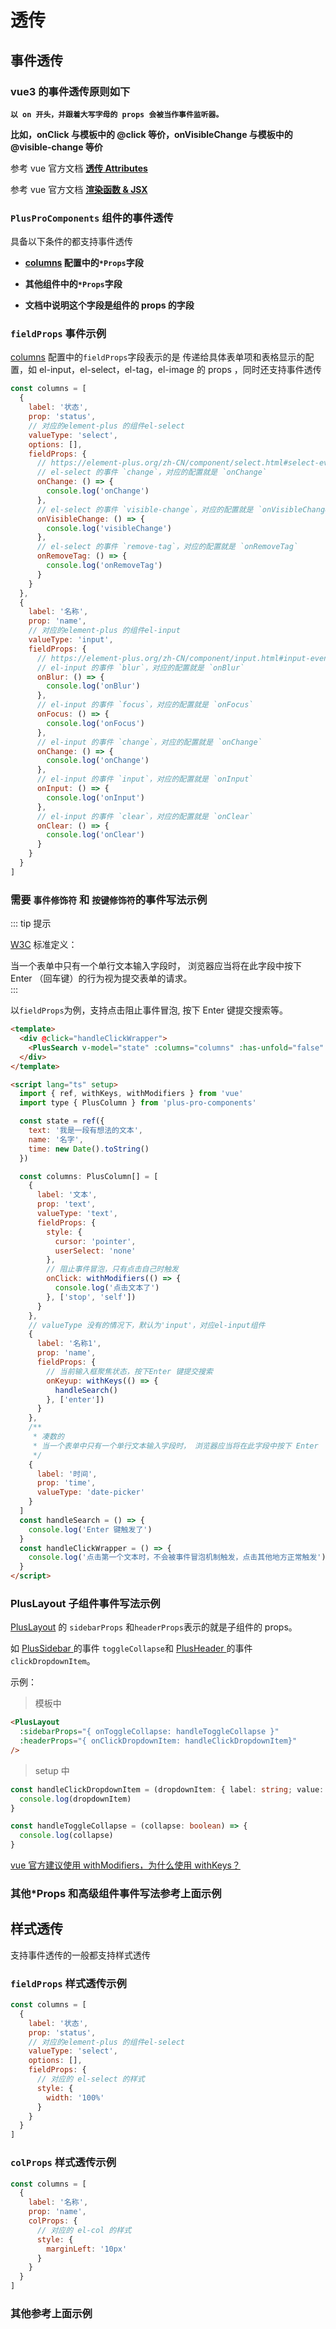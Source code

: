 # 透传

## 事件透传

### vue3 的事件透传原则如下

**`以 on 开头，并跟着大写字母的 props 会被当作事件监听器。`**

**比如，onClick 与模板中的 @click 等价，onVisibleChange 与模板中的 @visible-change 等价**

参考 vue 官方文档 **[透传 Attributes](https://cn.vuejs.org/guide/components/attrs.html)**

参考 vue 官方文档 **[渲染函数 & JSX](https://cn.vuejs.org/guide/extras/render-function.html)**

### `PlusProComponents` 组件的事件透传

具备以下条件的都支持事件透传

- **[columns](/components/config.html) 配置中的`*Props`字段**

- **其他组件中的`*Props`字段**

- **文档中说明这个字段是组件的 props 的字段**

### `fieldProps` 事件示例

[columns](/components/config.html) 配置中的`fieldProps`字段表示的是 传递给具体表单项和表格显示的配置，如 el-input，el-select，el-tag，el-image 的 props ，同时还支持事件透传

```js
const columns = [
  {
    label: '状态',
    prop: 'status',
    // 对应的element-plus 的组件el-select
    valueType: 'select',
    options: [],
    fieldProps: {
      // https://element-plus.org/zh-CN/component/select.html#select-events
      // el-select 的事件 `change`，对应的配置就是 `onChange`
      onChange: () => {
        console.log('onChange')
      },
      // el-select 的事件 `visible-change`，对应的配置就是 `onVisibleChange`
      onVisibleChange: () => {
        console.log('visibleChange')
      },
      // el-select 的事件 `remove-tag`，对应的配置就是 `onRemoveTag`
      onRemoveTag: () => {
        console.log('onRemoveTag')
      }
    }
  },
  {
    label: '名称',
    prop: 'name',
    // 对应的element-plus 的组件el-input
    valueType: 'input',
    fieldProps: {
      // https://element-plus.org/zh-CN/component/input.html#input-events
      // el-input 的事件 `blur`，对应的配置就是 `onBlur`
      onBlur: () => {
        console.log('onBlur')
      },
      // el-input 的事件 `focus`，对应的配置就是 `onFocus`
      onFocus: () => {
        console.log('onFocus')
      },
      // el-input 的事件 `change`，对应的配置就是 `onChange`
      onChange: () => {
        console.log('onChange')
      },
      // el-input 的事件 `input`，对应的配置就是 `onInput`
      onInput: () => {
        console.log('onInput')
      },
      // el-input 的事件 `clear`，对应的配置就是 `onClear`
      onClear: () => {
        console.log('onClear')
      }
    }
  }
]
```

### 需要 `事件修饰符` 和 `按键修饰符`的事件写法示例

::: tip 提示

[W3C](https://www.w3.org/MarkUp/html-spec/html-spec_8.html#SEC8.2) 标准定义：

当一个表单中只有一个单行文本输入字段时， 浏览器应当将在此字段中按下 Enter （回车键）的行为视为提交表单的请求。  
:::

以`fieldProps`为例，支持点击阻止事件冒泡, 按下 Enter 键提交搜索等。

```html
<template>
  <div @click="handleClickWrapper">
    <PlusSearch v-model="state" :columns="columns" :has-unfold="false" @search="handleSearch" />
  </div>
</template>

<script lang="ts" setup>
  import { ref, withKeys, withModifiers } from 'vue'
  import type { PlusColumn } from 'plus-pro-components'

  const state = ref({
    text: '我是一段有想法的文本',
    name: '名字',
    time: new Date().toString()
  })

  const columns: PlusColumn[] = [
    {
      label: '文本',
      prop: 'text',
      valueType: 'text',
      fieldProps: {
        style: {
          cursor: 'pointer',
          userSelect: 'none'
        },
        // 阻止事件冒泡，只有点击自己时触发
        onClick: withModifiers(() => {
          console.log('点击文本了')
        }, ['stop', 'self'])
      }
    },
    // valueType 没有的情况下，默认为'input'，对应el-input组件
    {
      label: '名称1',
      prop: 'name',
      fieldProps: {
        // 当前输入框聚焦状态，按下Enter 键提交搜索
        onKeyup: withKeys(() => {
          handleSearch()
        }, ['enter'])
      }
    },
    /**
     * 凑数的
     * 当一个表单中只有一个单行文本输入字段时， 浏览器应当将在此字段中按下 Enter （回车键）的行为视为提交表单的请求。
     */
    {
      label: '时间',
      prop: 'time',
      valueType: 'date-picker'
    }
  ]
  const handleSearch = () => {
    console.log('Enter 键触发了')
  }
  const handleClickWrapper = () => {
    console.log('点击第一个文本时，不会被事件冒泡机制触发，点击其他地方正常触发')
  }
</script>
```

### PlusLayout 子组件事件写法示例

[PlusLayout](/components/layout.html) 的 `sidebarProps` 和`headerProps`表示的就是子组件的 props。

如 [PlusSidebar ](/components/sidebar.html) 的事件 `toggleCollapse`和 [PlusHeader ](/components/header.html)的事件`clickDropdownItem`。

示例：

> 模板中

```html
<PlusLayout
  :sidebarProps="{ onToggleCollapse: handleToggleCollapse }"
  :headerProps="{ onClickDropdownItem: handleClickDropdownItem}"
/>
```

> setup 中

```ts
const handleClickDropdownItem = (dropdownItem: { label: string; value: string }) => {
  console.log(dropdownItem)
}

const handleToggleCollapse = (collapse: boolean) => {
  console.log(collapse)
}
```

[vue 官方建议使用 withModifiers，为什么使用 withKeys？](https://github.com/vuejs/babel-plugin-jsx/issues/269)

### 其他\*Props 和高级组件事件写法参考上面示例

## 样式透传

支持事件透传的一般都支持样式透传

### `fieldProps` 样式透传示例

```js
const columns = [
  {
    label: '状态',
    prop: 'status',
    // 对应的element-plus 的组件el-select
    valueType: 'select',
    options: [],
    fieldProps: {
      // 对应的 el-select 的样式
      style: {
        width: '100%'
      }
    }
  }
]
```

### `colProps` 样式透传示例

```js
const columns = [
  {
    label: '名称',
    prop: 'name',
    colProps: {
      // 对应的 el-col 的样式
      style: {
        marginLeft: '10px'
      }
    }
  }
]
```

### 其他参考上面示例
